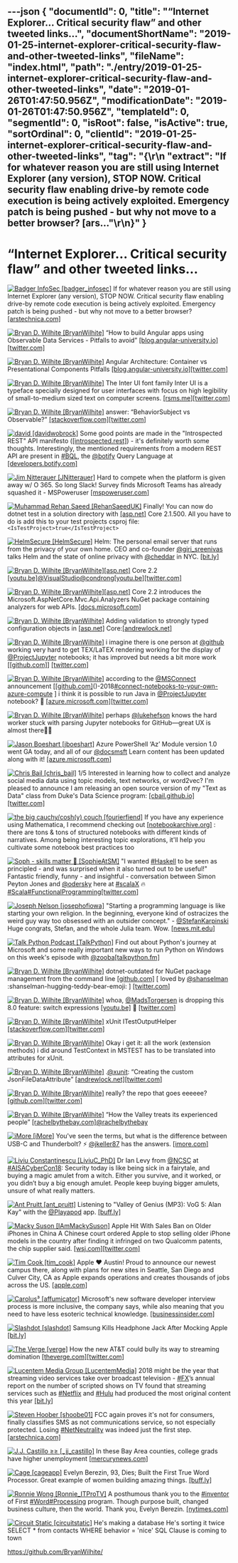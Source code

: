 ---json
{
  "documentId": 0,
  "title": "“Internet Explorer… Critical security flaw” and other tweeted links…",
  "documentShortName": "2019-01-25-internet-explorer-critical-security-flaw-and-other-tweeted-links",
  "fileName": "index.html",
  "path": "./entry/2019-01-25-internet-explorer-critical-security-flaw-and-other-tweeted-links",
  "date": "2019-01-26T01:47:50.956Z",
  "modificationDate": "2019-01-26T01:47:50.956Z",
  "templateId": 0,
  "segmentId": 0,
  "isRoot": false,
  "isActive": true,
  "sortOrdinal": 0,
  "clientId": "2019-01-25-internet-explorer-critical-security-flaw-and-other-tweeted-links",
  "tag": "{\r\n  \"extract\": \"If for whatever reason you are still using Internet Explorer (any version), STOP NOW. Critical security flaw enabling drive-by remote code execution is being actively exploited. Emergency patch is being pushed - but why not move to a better browser? [ars...\"\r\n}"
}
---

# “Internet Explorer… Critical security flaw” and other tweeted links…

[<img alt="Badger InfoSec [badger_infosec]" src="https://songhay.blob.core.windows.net:443/shared-social-twitter/badger_infosec.jpg">](https://twitter.com/badger_infosec) If for whatever reason you are still using Internet Explorer (any version), STOP NOW. Critical security flaw enabling drive-by remote code execution is being actively exploited. Emergency patch is being pushed - but why not move to a better browser? [[arstechnica.com]](https://arstechnica.com/information-technology/2018/12/microsoft-issues-emergency-update-to-fix-critical-ie-flaw-under-active-exploit/)

[<img alt="Bryan D. Wilhite [BryanWilhite]" src="https://songhay.blob.core.windows.net:443/shared-social-twitter/BryanWilhite.jpeg">](http://songhayblog.azurewebsites.net/) “How to build Angular apps using Observable Data Services - Pitfalls to avoid” [[blog.angular-university.io]](https://blog.angular-university.io/how-to-build-angular2-apps-using-rxjs-observable-data-services-pitfalls-to-avoid/)[[twitter.com]](https://twitter.com/BryanWilhite/status/1075539632127799297/photo/1)

[<img alt="Bryan D. Wilhite [BryanWilhite]" src="https://songhay.blob.core.windows.net:443/shared-social-twitter/BryanWilhite.jpeg">](http://songhayblog.azurewebsites.net/) Angular Architecture: Container vs Presentational Components Pitfalls [[blog.angular-university.io]](https://blog.angular-university.io/angular-component-design-how-to-avoid-custom-event-bubbling-and-extraneous-properties-in-the-local-component-tree/#.XA_teS9IWP4.twitter)[[twitter.com]](https://twitter.com/BryanWilhite/status/1072537330358063104/photo/1)

[<img alt="Bryan D. Wilhite [BryanWilhite]" src="https://songhay.blob.core.windows.net:443/shared-social-twitter/BryanWilhite.jpeg">](http://songhayblog.azurewebsites.net/) The Inter UI font family Inter UI is a typeface specially designed for user interfaces with focus on high legibility of small-to-medium sized text on computer screens. [[rsms.me]](https://rsms.me/inter/)[[twitter.com]](https://twitter.com/BryanWilhite/status/1080589190935371776/photo/1)

[<img alt="Bryan D. Wilhite [BryanWilhite]" src="https://songhay.blob.core.windows.net:443/shared-social-twitter/BryanWilhite.jpeg">](http://songhayblog.azurewebsites.net/) answer: “BehaviorSubject vs Observable?” [[stackoverflow.com]](https://stackoverflow.com/a/40231605/22944)[[twitter.com]](https://twitter.com/BryanWilhite/status/1075538902058917889/photo/1)

[<img alt="david [davidwobrock]" src="https://songhay.blob.core.windows.net:443/shared-social-twitter/davidwobrock.jpg">](https://github.com/David-Wobrock) Some good points are made in the "Introspected REST" API manifesto ([[introspected.rest]](https://introspected.rest/)) - it's definitely worth some thoughts. Interestingly, the mentioned requirements from a modern REST API are present in [#BQL](http://twitter.com/search?q='%23BQL), the [@botify](http://twitter.com/@botify) Query Language at [[developers.botify.com]](https://developers.botify.com/)

[<img alt="Jim Nitterauer [JNitterauer]" src="https://songhay.blob.core.windows.net:443/shared-social-twitter/JNitterauer.jpg">](https://www.appriver.com/) Hard to compete when the platform is given away w/ O 365. So long Slack! Survey finds Microsoft Teams has already squashed it - MSPoweruser [[mspoweruser.com]](https://mspoweruser.com/so-long-slack-survey-finds-microsoft-teams-has-already-squashed-it/)

[<img alt="Muhammad Rehan Saeed [RehanSaeedUK]" src="https://songhay.blob.core.windows.net:443/shared-social-twitter/RehanSaeedUK.png">](http://rehansaeed.com/) Finally! You can now do dotnet test in a solution directory with [[asp.net]](http://ASP.NET) Core 2.1.500. All you have to do is add this to your test projects csproj file: `<IsTestProject>true</IsTestProject>`

[<img alt="HelmSecure [HelmSecure]" src="https://songhay.blob.core.windows.net:443/shared-social-twitter/HelmSecure.jpg">](https://www.thehelm.com/) Helm: The personal email server that runs from the privacy of your own home. CEO and co-founder [@giri_sreenivas](http://twitter.com/@giri_sreenivas) talks Helm and the state of online privacy with [@cheddar](http://twitter.com/@cheddar) in NYC. [[bit.ly]](https://bit.ly/2UIkGxV)

[<img alt="Bryan D. Wilhite [BryanWilhite]" src="https://songhay.blob.core.windows.net:443/shared-social-twitter/BryanWilhite.jpeg">](http://songhayblog.azurewebsites.net/)[[asp.net]](http://ASP.NET) Core 2.2 [[youtu.be]](https://youtu.be/_vw3hcnSA1Y?t=230)[@VisualStudio](http://twitter.com/@VisualStudio)[@condrong](http://twitter.com/@condrong)[[youtu.be]](https://youtu.be/_vw3hcnSA1Y?t=230)[[twitter.com]](https://twitter.com/BryanWilhite/status/1072619146003841025/photo/1)

[<img alt="Bryan D. Wilhite [BryanWilhite]" src="https://songhay.blob.core.windows.net:443/shared-social-twitter/BryanWilhite.jpeg">](http://songhayblog.azurewebsites.net/)[[asp.net]](http://ASP.NET) Core 2.2 introduces the Microsoft.AspNetCore.Mvc.Api.Analyzers NuGet package containing analyzers for web APIs. [[docs.microsoft.com]](https://docs.microsoft.com/en-us/aspnet/core/web-api/advanced/analyzers?view=aspnetcore-2.2&tabs=visual-studio)

[<img alt="Bryan D. Wilhite [BryanWilhite]" src="https://songhay.blob.core.windows.net:443/shared-social-twitter/BryanWilhite.jpeg">](http://songhayblog.azurewebsites.net/) Adding validation to strongly typed configuration objects in [[asp.net]](http://ASP.NET) Core:[[andrewlock.net]](https://andrewlock.net/adding-validation-to-strongly-typed-configuration-objects-in-asp-net-core/)

[<img alt="Bryan D. Wilhite [BryanWilhite]" src="https://songhay.blob.core.windows.net:443/shared-social-twitter/BryanWilhite.jpeg">](http://songhayblog.azurewebsites.net/) i imagine there is one person at [@github](http://twitter.com/@github) working very hard to get TEX/LaTEX rendering working for the display of [@ProjectJupyter](http://twitter.com/@ProjectJupyter) notebooks; it has improved but needs a bit more work [[[github.com]](https://github.com/BryanWilhite/jupyter-central/blob/master/skiena-algorithm-design-manual/ch01/1.7.1-12.ipynb)] [[twitter.com]](https://twitter.com/BryanWilhite/status/1074389421296824320/photo/1)

[<img alt="Bryan D. Wilhite [BryanWilhite]" src="https://songhay.blob.core.windows.net:443/shared-social-twitter/BryanWilhite.jpeg">](http://songhayblog.azurewebsites.net/) according to the [@MSConnect](http://twitter.com/@MSConnect) announcement [[[github.com]](https://github.com/Microsoft/AzureNotebooks/wiki/Azure-Notebooks-at-Microsoft-Connect)()-2018[#connect-notebooks-to-your-own-azure-compute](http://twitter.com/search?q='%23connect-notebooks-to-your-own-azure-compute) ] i think it is possible to run Java in [@ProjectJupyter](http://twitter.com/@ProjectJupyter) notebook? 🤔 [[azure.microsoft.com]](https://azure.microsoft.com/en-us/services/virtual-machines/data-science-virtual-machines/)[[twitter.com]](https://twitter.com/BryanWilhite/status/1075881410181816320/photo/1)

[<img alt="Bryan D. Wilhite [BryanWilhite]" src="https://songhay.blob.core.windows.net:443/shared-social-twitter/BryanWilhite.jpeg">](http://songhayblog.azurewebsites.net/) perhaps [@lukehefson](http://twitter.com/@lukehefson) knows the hard worker stuck with parsing Jupyter notebooks for GitHub—great UX is almost there🧐🤠

[<img alt="Jason Boeshart [jboeshart]" src="https://songhay.blob.core.windows.net:443/shared-social-twitter/jboeshart.jpg">](https://twitter.com/jboeshart) Azure PowerShell ‘Az’ Module version 1.0 went GA today, and all of our [@docsmsft](http://twitter.com/@docsmsft) Learn content has been updated along with it! [[azure.microsoft.com]](https://azure.microsoft.com/blog/azure-powershell-az-module-version-1/)

[<img alt="Chris Bail [chris_bail]" src="https://songhay.blob.core.windows.net:443/shared-social-twitter/chris_bail.jpg">](http://www.chrisbail.net/) 1/5 Interested in learning how to collect and analyze social media data using topic models, text networks, or word2vec? I'm pleased to announce I am releasing an open source version of my "Text as Data" class from Duke's Data Science program: [[cbail.github.io]](https://cbail.github.io/textasdata/Text_as_Data.html)[[twitter.com]](https://twitter.com/chris_bail/status/1073692629567713280/photo/1)

[<img alt="the big cauchy/cosh(y) couch [fourierfiend]" src="https://songhay.blob.core.windows.net:443/shared-social-twitter/fourierfiend.jpg">](http://jldohmann.com/) If you have any experience using Mathematica, I recommend checking out [[notebookarchive.org]](https://www.notebookarchive.org/) : there are tons & tons of structured notebooks with different kinds of narratives. Among being interesting topic explorations, it'll help you cultivate some notebook best practices too

[<img alt="Soph - skills matter 🤖 [SophieAtSM]" src="https://songhay.blob.core.windows.net:443/shared-social-twitter/SophieAtSM.jpg">](http://skillsmatter.com/) "I wanted [#Haskell](http://twitter.com/search?q='%23Haskell) to be seen as principled - and was surprised when it also turned out to be useful!" Fantastic friendly, funny - and insightful - conversation between Simon Peyton Jones and [@odersky](http://twitter.com/@odersky) here at [#scalaX](http://twitter.com/search?q='%23scalaX) 🔥 [#Scala](http://twitter.com/search?q='%23Scala)[#FunctionalProgramming](http://twitter.com/search?q='%23FunctionalProgramming)[[twitter.com]](https://twitter.com/SophieAtSM/status/1073586368524230656/photo/1)

[<img alt="Joseph Nelson [josephofiowa]" src="https://songhay.blob.core.windows.net:443/shared-social-twitter/josephofiowa.jpg">](http://www.josephofiowa.com/) "Starting a programming language is like starting your own religion. In the beginning, everyone kind of ostracizes the weird guy way too obsessed with an outsider concept." - [@StefanKarpinski](http://twitter.com/@StefanKarpinski) Huge congrats, Stefan, and the whole Julia team. Wow. [[news.mit.edu]](http://news.mit.edu/2018/julia-language-co-creators-win-james-wilkinson-prize-numerical-software-1226)

[<img alt="Talk Python Podcast [TalkPython]" src="https://songhay.blob.core.windows.net:443/shared-social-twitter/TalkPython.png">](https://talkpython.fm/) Find out about Python's journey at Microsoft and some really important new ways to run Python on Windows on this week's episode with [@zooba](http://twitter.com/@zooba)[[talkpython.fm]](https://talkpython.fm/episodes/show/191/python-s-journey-at-microsoft)

[<img alt="Bryan D. Wilhite [BryanWilhite]" src="https://songhay.blob.core.windows.net:443/shared-social-twitter/BryanWilhite.jpeg">](http://songhayblog.azurewebsites.net/) dotnet-outdated for NuGet package management from the command line [[github.com]](https://github.com/jerriep/dotnet-outdated) [ loved by [@shanselman](http://twitter.com/@shanselman) :shanselman-hugging-teddy-bear-emoji: ] [[twitter.com]](https://twitter.com/BryanWilhite/status/1073316449060499456/photo/1)

[<img alt="Bryan D. Wilhite [BryanWilhite]" src="https://songhay.blob.core.windows.net:443/shared-social-twitter/BryanWilhite.jpeg">](http://songhayblog.azurewebsites.net/) whoa, [@MadsTorgersen](http://twitter.com/@MadsTorgersen) is dropping this 8.0 feature: switch expressions [[youtu.be]](https://youtu.be/VdC0aoa7ung?t=623) 🧐 [[twitter.com]](https://twitter.com/BryanWilhite/status/1072616362432970753/photo/1)

[<img alt="Bryan D. Wilhite [BryanWilhite]" src="https://songhay.blob.core.windows.net:443/shared-social-twitter/BryanWilhite.jpeg">](http://songhayblog.azurewebsites.net/) xUnit ITestOutputHelper [[stackoverflow.com]](https://stackoverflow.com/a/31055398/22944)[[twitter.com]](https://twitter.com/BryanWilhite/status/1075076783416913921/photo/1)

[<img alt="Bryan D. Wilhite [BryanWilhite]" src="https://songhay.blob.core.windows.net:443/shared-social-twitter/BryanWilhite.jpeg">](http://songhayblog.azurewebsites.net/) Okay i get it: all the work (extension methods) i did around TestContext in MSTEST has to be translated into attributes for xUnit.

[<img alt="Bryan D. Wilhite [BryanWilhite]" src="https://songhay.blob.core.windows.net:443/shared-social-twitter/BryanWilhite.jpeg">](http://songhayblog.azurewebsites.net/) .[@xunit](http://twitter.com/@xunit): “Creating the custom JsonFileDataAttribute” [[andrewlock.net]](https://andrewlock.net/creating-a-custom-xunit-theory-test-dataattribute-to-load-data-from-json-files/#creating-the-custom-jsonfiledataattribute)[[twitter.com]](https://twitter.com/BryanWilhite/status/1075515584773640192/photo/1)

[<img alt="Bryan D. Wilhite [BryanWilhite]" src="https://songhay.blob.core.windows.net:443/shared-social-twitter/BryanWilhite.jpeg">](http://songhayblog.azurewebsites.net/) really? the repo that goes eeeeee? [[github.com]](https://github.com/eeeeeeeeeeeeeeeeeeeeeeeeeeeeeeee/eeeeeeeeeeeeeeeeeeeeeeeeeeeeeeeeeeeeeeeeeeeeeeeeeeeeeeeeeeeeeeeeeeeeeeeeeeeeeeeeeeeeeeeeeeeeeeeeeeee)[[twitter.com]](https://twitter.com/BryanWilhite/status/1074477777351368704/photo/1)

[<img alt="Bryan D. Wilhite [BryanWilhite]" src="https://songhay.blob.core.windows.net:443/shared-social-twitter/BryanWilhite.jpeg">](http://songhayblog.azurewebsites.net/) “How the Valley treats its experienced people” [[rachelbythebay.com]](http://rachelbythebay.com/w/2018/12/29/age/)[@rachelbythebay](http://twitter.com/@rachelbythebay)

[<img alt="iMore [iMore]" src="https://songhay.blob.core.windows.net:443/shared-social-twitter/iMore.jpg">](https://www.imore.com/) You've seen the terms, but what is the difference between USB-C and Thunderbolt? ⚡ [@jkeller87](http://twitter.com/@jkeller87) has the answers. [[imore.com]](https://www.imore.com/whats-difference-between-usb-c-and-thunderbolt?utm_source=im_tw&utm_medium=tw_card&utm_content=49887&utm_campaign=social)

[<img alt="Liviu Constantinescu [LiviuC_PhD]" src="https://songhay.blob.core.windows.net:443/shared-social-twitter/LiviuC_PhD.jpg">](https://twitter.com/LiviuC_PhD) Dr Ian Levy from [@NCSC](http://twitter.com/@NCSC) at [#AISACyberCon18](http://twitter.com/search?q='%23AISACyberCon18): Security today is like being sick in a fairytale, and buying a magic amulet from a witch. Either you survive, and it worked, or you didn’t buy a big enough amulet. People keep buying bigger amulets, unsure of what really matters.

[<img alt="Ant Pruitt [ant_pruitt]" src="https://songhay.blob.core.windows.net:443/shared-social-twitter/ant_pruitt.jpg">](http://antpruitt.com/) Listening to "Valley of Genius (MP3): VoG 5: Alan Kay" with the [@Playapod](http://twitter.com/@Playapod) app. [[buff.ly]](https://buff.ly/2INjggn)

[<img alt="Macky Suson [IAmMackySuson]" src="https://songhay.blob.core.windows.net:443/shared-social-twitter/IAmMackySuson.jpg">](https://www.youtube.com/user/markjoefer) Apple Hit With Sales Ban on Older iPhones in China A Chinese court ordered Apple to stop selling older iPhone models in the country after finding it infringed on two Qualcomm patents, the chip supplier said. [[wsj.com]](https://www.wsj.com/articles/apple-hit-with-iphone-sales-ban-in-china-qualcomm-says-1544450774?mod=rss_Technology)[[twitter.com]](https://twitter.com/IAmMackySuson/status/1072527866900946945/photo/1)

[<img alt="Tim Cook [tim_cook]" src="https://songhay.blob.core.windows.net:443/shared-social-twitter/tim_cook.jpg">](https://twitter.com/tim_cook) Apple ❤️ Austin! Proud to announce our newest campus there, along with plans for new sites in Seattle, San Diego and Culver City, CA as Apple expands operations and creates thousands of jobs across the US. [[apple.com]](https://www.apple.com/newsroom/2018/12/apple-to-build-new-campus-in-austin-and-add-jobs-across-the-us/)

[<img alt="Carolus³ [affumicator]" src="https://songhay.blob.core.windows.net:443/shared-social-twitter/affumicator.jpg">](https://twitter.com/affumicator) Microsoft's new software developer interview process is more inclusive, the company says, while also meaning that you need to have less esoteric technical knowledge. [[businessinsider.com]](https://www.businessinsider.com/microsoft-new-developer-interview-process-2018-12)

[<img alt="Slashdot [slashdot]" src="https://songhay.blob.core.windows.net:443/shared-social-twitter/slashdot.jpg">](https://slashdot.org/) Samsung Kills Headphone Jack After Mocking Apple [[bit.ly]](http://bit.ly/2STxzDU)

[<img alt="The Verge [verge]" src="https://songhay.blob.core.windows.net:443/shared-social-twitter/verge.jpg">](http://www.theverge.com/) How the new AT&T could bully its way to streaming domination [[theverge.com]](https://www.theverge.com/2018/12/18/18146186/att-time-warner-streaming-video-net-neutrality?utm_campaign=theverge&utm_content=chorus&utm_medium=social&utm_source=twitter)[[twitter.com]](https://twitter.com/verge/status/1075207851193307137/photo/1)

[<img alt="Lucentem Media Group [LucentemMedia]" src="https://songhay.blob.core.windows.net:443/shared-social-twitter/LucentemMedia.jpg">](http://lucentemmedia.com/) 2018 might be the year that streaming video services take over broadcast television - [#FX](http://twitter.com/search?q='%23FX)’s annual report on the number of scripted shows on TV found that streaming services such as [#Netflix](http://twitter.com/search?q='%23Netflix) and [#Hulu](http://twitter.com/search?q='%23Hulu) had produced the most original content this year [[bit.ly]](http://bit.ly/2GiODBT)

[<img alt="Steven Hoober [shoobe01]" src="https://songhay.blob.core.windows.net:443/shared-social-twitter/shoobe01.jpeg">](http://www.4ourth.com/) FCC again proves it's not for consumers, finally classifies SMS as not communications service, so not especially protected. Losing [#NetNeutrality](http://twitter.com/search?q='%23NetNeutrality) was indeed just the first step. [[arstechnica.com]](https://arstechnica.com/tech-policy/2018/12/fccs-anti-robotext-plan-would-let-carriers-censor-texts-advocates-warn/)

[<img alt="J.J. Castillo ≥≥ [_jj_castillo]" src="https://songhay.blob.core.windows.net:443/shared-social-twitter/_jj_castillo.jpg">](http://jeffjamescastillo.com/) In these Bay Area counties, college grads have higher unemployment [[mercurynews.com]](https://www.mercurynews.com/2018/12/26/silicon-valleys-worker-shortage-creates-an-upside-down-labor-market/)

[<img alt="Cage [cageapp]" src="https://songhay.blob.core.windows.net:443/shared-social-twitter/cageapp.png">](http://www.cageapp.com/) Evelyn Berezin, 93, Dies; Built the First True Word Processor. Great example of women building amazing things. [[buff.ly]](https://buff.ly/2RWmm56)

[<img alt="Ronnie Wong [Ronnie_ITProTV]" src="https://songhay.blob.core.windows.net:443/shared-social-twitter/Ronnie_ITProTV.jpg">](https://www.itpro.tv/) A posthumous thank you to the [#inventor](http://twitter.com/search?q='%23inventor) of First [#Word](http://twitter.com/search?q='%23Word)[#Processing](http://twitter.com/search?q='%23Processing) program. Though purpose built, changed business culture, then the world. Thank you, Evelyn Berezin. [[nytimes.com]](https://www.nytimes.com/2018/12/10/obituaries/evelyn-berezin-dead.html)

[<img alt="Circuit Static [circuitstatic]" src="https://songhay.blob.core.windows.net:443/shared-social-twitter/circuitstatic.jpg">](http://www.circuitstatic.com/) He's making a database He's sorting it twice SELECT * from contacts WHERE behavior = 'nice' SQL Clause is coming to town

<https://github.com/BryanWilhite/>
